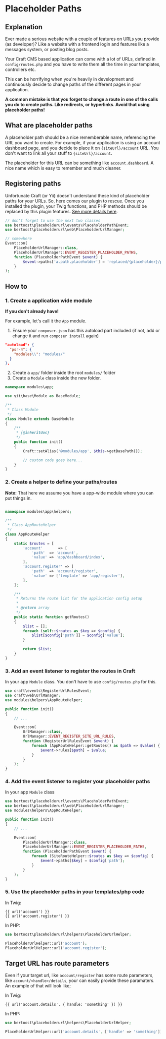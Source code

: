 # Placeholder Paths

## Explanation

Ever made a serious website with a couple of features on URLs you provide (as developer)? Like a website with a frontend login and features like a messages system, or posting blog posts.

Your Craft CMS based application can come with a lot of URLs, defined in `config/routes.php` and you have to write them all the time in your templates, controllers etc.

This can be horrifying when you're heavily in development and continuously decide to change paths of the different pages in your application.

__A common mistake is that you forget to change a route in one of the calls you do to create paths. Like redirects, or hyperlinks. Avoid that using placeholder paths!__

## What are placeholder paths

A placeholder path should be a nice rememberable name, referencing the URL you want to create. For example, if your application is using an account dashboard page, and you decide to place it on `{siteUrl}/account` URL. You don't want to link all your stuff to `{siteUrl}/account`.

The placeholder for this URL can be something like `account.dashboard`. A nice name which is easy to remember and much cleaner.

## Registering paths

Unfortunate Craft (or Yii) doesn't understand these kind of placeholder paths for your URLs. So, here comes our plugin to rescue. Once you installed the plugin, your Twig functions, and PHP methods should be replaced by this plugin features. [See more details here](PlaceholderUrls.md).

```php
// don't forget to use the next two classes
use bertoost\placeholderurl\events\PlaceholderPathEvent;
use bertoost\placeholderurl\web\PlaceholderUrlManager;

// somewhere
Event::on(
    PlaceholderUrlManager::class,
    PlaceholderUrlManager::EVENT_REGISTER_PLACEHOLDER_PATHS,
    function (PlaceholderPathEvent $event) {
        $event->paths['a.path.placeholder'] = 'replaced/{placeholder}/paths';
    }
);
```

## How to

### 1. Create a application wide module

__If you don't already have!__

For example, let's call it the `App` module.

1. Ensure your `composer.json` has this autoload part included (if not, add or change it and run `composer install` again)

```json
"autoload": {
  "psr-4": {
    "modules\\": "modules/"
  }
},
```

2. Create a `app/` folder inside the root `modules/` folder
3. Create a `Module` class inside the new folder.

```php
namespace modules\app;

use yii\base\Module as BaseModule;

/**
 * Class Module
 */
class Module extends BaseModule
{
    /**
     * {@inheritdoc}
     */
    public function init()
    {
        Craft::setAlias('@modules/app', $this->getBasePath());

        // custom code goes here...
    }
}
```

### 2. Create a helper to define your paths/routes

__Note:__ That here we assume you have a app-wide module where you can put things in.

```php

namespace modules\app\helpers;

/**
 * Class AppRouteHelper
 */
class AppRouteHelper
{
    static $routes = [
        'account'       => [
            'path'  => 'account',
            'value' => 'app/dashboard/index',
        ],
        'account.register' => [
            'path'  => 'account/register',
            'value' => ['template' => 'app/register'],
        ],
    ];

    /**
     * Returns the route list for the application config setup
     *
     * @return array
     */
    public static function getRoutes()
    {
        $list = [];
        foreach (self::$routes as $key => $config) {
            $list[$config['path']] = $config['value'];
        }

        return $list;
    }
}
```

### 3. Add an event listener to register the routes in Craft

In your app `Module` class. You don't have to use `config/routes.php` for this.

```php
use craft\events\RegisterUrlRulesEvent;
use craft\web\UrlManager;
use modules\helpers\AppRouteHelper;

public function init()
{
    // ...

    Event::on(
        UrlManager::class,
        UrlManager::EVENT_REGISTER_SITE_URL_RULES,
        function (RegisterUrlRulesEvent $event) {
            foreach (AppRouteHelper::getRoutes() as $path => $value) {
                $event->rules[$path] = $value;
            }
        }
    );
}
```

### 4. Add the event listener to register your placeholder paths

In your app `Module` class

```php
use bertoost\placeholderurl\events\PlaceholderPathEvent;
use bertoost\placeholderurl\web\PlaceholderUrlManager;
use modules\helpers\AppRouteHelper;

public function init()
{
    // ...

    Event::on(
        PlaceholderUrlManager::class,
        PlaceholderUrlManager::EVENT_REGISTER_PLACEHOLDER_PATHS,
        function (PlaceholderPathEvent $event) {
            foreach (SiteRouteHelper::$routes as $key => $config) {
                $event->paths[$key] = $config['path'];
            }
        }
    );
}
```

### 5. Use the placeholder paths in your templates/php code

In Twig:

```twig
{{ url('account') }}
{{ url('account.register') }}
```

In PHP:

```php
use bertoost\placeholderurl\helpers\PlaceholderUrlHelper;

PlaceholderUrlHelper::url('account');
PlaceholderUrlHelper::url('account.register');
```

## Target URL has route parameters

Even if your target url, like `account/register` has some route parameters, like `account/<handle>/details`, your can easily provide these paramaters. An example of that will look like;

In Twig:

```twig
{{ url('account.details', { handle: 'something' }) }}
```

In PHP:

```php
use bertoost\placeholderurl\helpers\PlaceholderUrlHelper;

PlaceholderUrlHelper::url('account.details', ['handle' => 'something']);
```